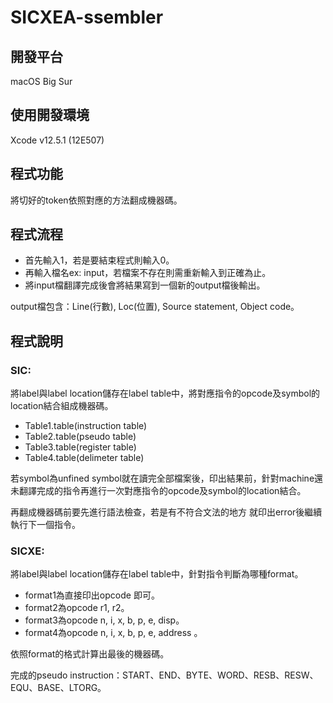 # SICXEA-ssembler

## 開發平台
macOS Big Sur 
## 使用開發環境
Xcode v12.5.1 (12E507) 

## 程式功能
將切好的token依照對應的方法翻成機器碼。

## 程式流程 
* 首先輸入1，若是要結束程式則輸入0。 
* 再輸入檔名ex: input，若檔案不存在則需重新輸入到正確為止。
* 將input檔翻譯完成後會將結果寫到一個新的output檔後輸出。

output檔包含：Line(行數), Loc(位置), Source statement, Object code。
## 程式說明
### SIC: 
將label與label location儲存在label table中，將對應指令的opcode及symbol的location結合組成機器碼。
* Table1.table(instruction table)
* Table2.table(pseudo table)
* Table3.table(register table)
* Table4.table(delimeter table)

若symbol為unfined symbol就在讀完全部檔案後，印出結果前，針對machine還未翻譯完成的指令再進行一次對應指令的opcode及symbol的location結合。

再翻成機器碼前要先進行語法檢查，若是有不符合文法的地方 就印出error後繼續執行下一個指令。 

### SICXE:
將label與label location儲存在label table中，針對指令判斷為哪種format。
* format1為直接印出opcode 即可。
* format2為opcode r1, r2。
* format3為opcode n, i, x, b, p, e, disp。
* format4為opcode n, i, x, b, p, e, address 。

依照format的格式計算出最後的機器碼。

完成的pseudo instruction：START、END、BYTE、WORD、RESB、RESW、EQU、BASE、LTORG。


